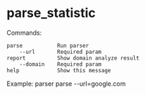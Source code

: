 # parse_statistic
Commands:

    parse           Run parser
        --url       Required param
    report          Show domain analyze result
        --domain    Required param
    help            Show this message
    
Example: parser parse --url=google.com